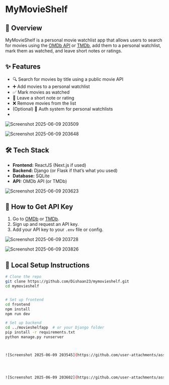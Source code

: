 # MyMovieShelf

## 📖 Overview
MyMovieShelf is a personal movie watchlist app that allows users to search for movies using the [OMDb API](http://www.omdbapi.com/) or [TMDb](https://www.themoviedb.org/), add them to a personal watchlist, mark them as watched, and leave short notes or ratings.

## ✨ Features
- 🔍 Search for movies by title using a public movie API
- ➕ Add movies to a personal watchlist
- ✅ Mark movies as watched
- 📝 Leave a short note or rating
- ❌ Remove movies from the list
- (Optional) 🔐 Auth system for personal watchlists
- 
![Screenshot 2025-06-09 203509](https://github.com/user-attachments/assets/bc0f36ff-9f9b-4900-82b7-d38561649595)



![Screenshot 2025-06-09 203648](https://github.com/user-attachments/assets/d17baa8c-89f5-4f65-b056-81f9642c3b51)



## 🛠 Tech Stack
- **Frontend:** ReactJS (Next.js if used)
- **Backend:** Django (or Flask if that’s what you used)
- **Database:** SQLite
- **API:** OMDb API (or TMDb)





![Screenshot 2025-06-09 203623](https://github.com/user-attachments/assets/3b32eada-68d9-4d4c-9f8c-0f6bad98ea4d)






## 🔑 How to Get API Key
1. Go to [OMDb](http://www.omdbapi.com/apikey.aspx) or [TMDb](https://www.themoviedb.org/settings/api).
2. Sign up and request an API key.
3. Add your API key to your `.env` file or config.


![Screenshot 2025-06-09 203728](https://github.com/user-attachments/assets/44ebb4d1-adc6-4f2a-bfb9-a6755783a2e0)




![Screenshot 2025-06-09 203826](https://github.com/user-attachments/assets/21d4f676-6c43-467c-8b00-62a5c08f4e54)



## 🚀 Local Setup Instructions

```bash
# Clone the repo
git clone https://github.com/Dishaan23/mymovieshelf.git
cd mymovieshelf


# Set up frontend
cd frontend
npm install
npm run dev

# Set up backend
cd ../movieshelfapp  # or your Django folder
pip install -r requirements.txt
python manage.py runserver



![Screenshot 2025-06-09 203545](https://github.com/user-attachments/assets/5360c883-230a-4f25-8288-b77ae663b1e6)




![Screenshot 2025-06-09 203602](https://github.com/user-attachments/assets/63fd6215-077a-4dd6-a59a-5793647b80c0)

